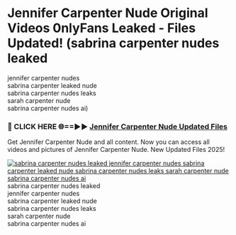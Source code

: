 # Jennifer Carpenter Nude Original Videos 0nlyFans Leaked - Files Updated! (sabrina carpenter nudes leaked<br>
jennifer carpenter nudes<br>
sabrina carpenter leaked nude<br>
sabrina carpenter nudes leaks<br>
sarah carpenter nude<br>
sabrina carpenter nudes ai)

<h3>🔴 CLICK HERE 🌐==►► <a href="https://tinyurl.com/2p9ay9w9" rel="nofollow">Jennifer Carpenter Nude Updated Files</a></h3>

Get Jennifer Carpenter Nude and all content. Now you can access all videos and pictures of Jennifer Carpenter Nude. New Updated Files 2025!

[![sabrina carpenter nudes leaked<br>
jennifer carpenter nudes<br>
sabrina carpenter leaked nude<br>
sabrina carpenter nudes leaks<br>
sarah carpenter nude<br>
sabrina carpenter nudes ai](https://i.imgur.com/KQgVmj3.gif)](https://tinyurl.com/2p9ay9w9)
sabrina carpenter nudes leaked<br>
jennifer carpenter nudes<br>
sabrina carpenter leaked nude<br>
sabrina carpenter nudes leaks<br>
sarah carpenter nude<br>
sabrina carpenter nudes ai